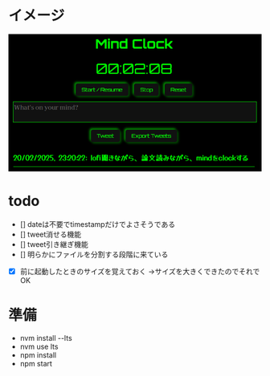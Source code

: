 # イメージ
![image](/img/capture.png)

# todo
- [] dateは不要でtimestampだけでよさそうである
- [] tweet消せる機能
- [] tweet引き継ぎ機能
- [] 明らかにファイルを分割する段階に来ている
- [x] 前に起動したときのサイズを覚えておく →サイズを大きくできたのでそれでOK

# 準備
- nvm install --lts
- nvm use lts
- npm install
- npm start
